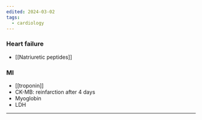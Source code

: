 ```yaml
---
edited: 2024-03-02
tags:
  - cardiology
---
```

### Heart failure
- [[Natriuretic peptides]]

### MI
- [[troponin]] 
- CK-MB: reinfarction after 4 days 
- Myoglobin
- LDH 


---
